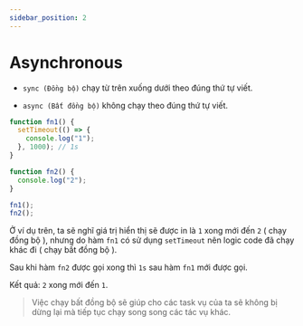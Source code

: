 ```yaml
---
sidebar_position: 2
---
```


# Asynchronous

- `sync (Đồng bộ)` chạy từ trên xuống dưới theo đúng thứ tự viết.

- `async (Bất đồng bộ)` không chạy theo đúng thứ tự viết.

```js title="Example"
function fn1() {
  setTimeout(() => {
    console.log("1");
  }, 1000); // 1s
}

function fn2() {
  console.log("2");
}

fn1();
fn2();
```

Ở ví dụ trên, ta sẽ nghĩ giá trị hiển thị sẽ được in là `1` xong mới đến `2` ( chạy đồng bộ ), nhưng do hàm `fn1` có sử dụng `setTimeout` nên logic code đã chạy khác đi ( chạy bất đồng bộ ).

Sau khi hàm `fn2` được gọi xong thì `1s` sau hàm `fn1` mới được gọi.

Kết quả: `2` xong mới đến `1`.

> Việc chạy bất đồng bộ sẽ giúp cho các task vụ của ta sẽ không bị dừng lại mà tiếp tục chạy song song các tác vụ khác.
